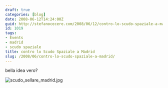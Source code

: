 ```yaml
---
draft: true
categories: [blog]
date: 2008-06-12T14:24:00Z
guid: http://stefanocecere.com/2008/06/12/contro-lo-scudo-spaziale-a-madrid/
id: 1019
tags:
- Events
- madrid
- scudo spaziale
title: contro lo Scudo Spaziale a Madrid
slug: /2008/06/contro-lo-scudo-spaziale-a-madrid/
---
```


bella idea vero?

![scudo_sellare_madrid.jpg](http://stefanocecere.com/wp-content/uploads/sites/3/2008/06/scudo_sellare_madrid.jpg)